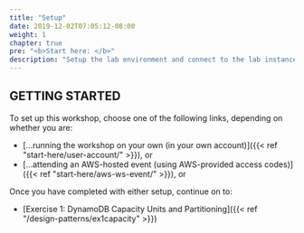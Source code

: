 ```yaml
---
title: "Setup"
date: 2019-12-02T07:05:12-08:00
weight: 1
chapter: true
pre: "<b>Start here: </b>"
description: "Setup the lab environment and connect to the lab instance on Amazon EC2."
---
```


## GETTING STARTED

To set up this workshop, choose one of the following links, depending on whether you are:
- […running the workshop on your own (in your own account)]({{< ref "start-here/user-account/" >}}), or
- […attending an AWS-hosted event (using AWS-provided access codes)]({{< ref "start-here/aws-ws-event/" >}}), or

Once you have completed with either setup, continue on to:
- [Exercise 1: DynamoDB Capacity Units and Partitioning]({{< ref "/design-patterns/ex1capacity" >}})
